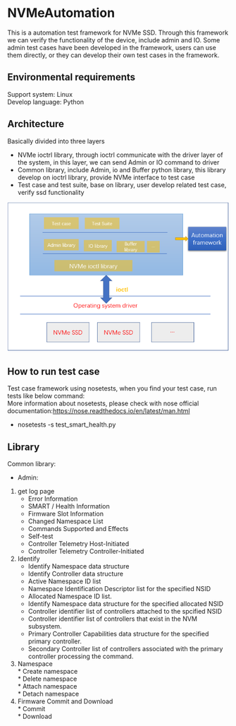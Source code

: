 # NVMeAutomation
This is a automation test framework for NVMe SSD. Through this framework we can verify the functionality of the device, include admin and IO.
Some admin test cases have been developed in the framework, users can use them directly, or they can develop their own test cases in the framework.

## Environmental requirements
Support system: Linux<br>
Develop language: Python<br>

## Architecture
Basically divided into three layers<br>
* NVMe ioctrl library, through ioctrl communicate with the driver layer of the system, in this layer, we can send Admin or IO command to driver
* Common library, include Admin, io and Buffer python library, this library develop on ioctrl library, provide NVMe interface to test case
* Test case and test suite, base on library, user develop related test case, verify ssd functionality

 ![Architecture](/images/Architecture.png)
 
 ## How to run test case
 Test case framework using nosetests, when you find your test case, run tests like below command:<br>
 More information about nosetests, please check with nose official documentation:https://nose.readthedocs.io/en/latest/man.html <br>
  * nosetests -s test_smart_health.py<br>
 
 ## Library
 Common library:<br>
 * Admin:<br>
 1. get log page<br>
    * Error Information<br>
    * SMART / Health Information<br>
    * Firmware Slot Information<br>
    * Changed Namespace List<br>
    * Commands Supported and Effects<br>
    * Self-test<br>
    * Controller Telemetry Host-Initiated<br>
    * Controller Telemetry Controller-Initiated <br>
 2. Identify<br>
    * Identify Namespace data structure<br>
    * Identify Controller data structure<br>
    * Active Namespace ID list<br>
    * Namespace Identification Descriptor list for the specified NSID<br>
    * Allocated Namespace ID list.<br>
    * Identify Namespace data structure for the specified allocated NSID<br>
    * Controller identifier list of controllers attached to the spcified NSID<br>
    * Controller identifier list of controllers that exist in the NVM subsystem.<br>
    * Primary Controller Capabilities data structure for the specified primary controller.<br>
    * Secondary Controller list of controllers associated with the primary controller processing the command.<br>
  3. Namespace<br>
    *  Create namespace<br>
    *  Delete namespace<br>
    *  Attach namespace<br>
    *  Detach namespace<br>
  4. Firmware Commit and Download<br>
    * Commit<br>
    * Download<br>
    
    